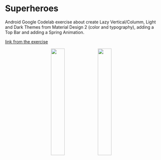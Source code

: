 # Superheroes
Android Google Codelab exercise about create Lazy Vertical/Columm, Light and Dark Themes from Material Design 2 (color and typography), adding a Top Bar and adding a Spring Animation.

[link from the exercise](https://developer.android.com/codelabs/basic-android-kotlin-compose-practice-superheroes?hl=pt-br&continue=https%3A%2F%2Fdeveloper.android.com%2Fcourses%2Fpathways%2Fandroid-basics-compose-unit-3-pathway-3%3Fhl%3Dpt-br%23codelab-https%3A%2F%2Fdeveloper.android.com%2Fcodelabs%2Fbasic-android-kotlin-compose-practice-superheroes#0)

<p align="center">
  <img src="https://developer.android.com/static/codelabs/basic-android-kotlin-compose-practice-superheroes/img/a3cdeca75929e9_856.png?hl=pt-br" width="30%" height="30%"/>
  <img src="https://developer.android.com/static/codelabs/basic-android-kotlin-compose-practice-superheroes/img/b54b515c1d813f5e_856.png?hl=pt-br" width="30%" height="30%"/>
</p>
